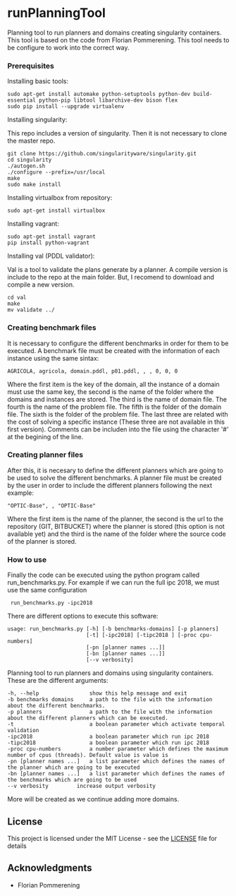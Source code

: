 # runPlanningTool

Planning tool to run planners and domains creating singularity containers. This tool is based on the code from Florian Pommerening. This tool needs to be configure to work into the correct way. 

### Prerequisites

Installing basic tools:

```
sudo apt-get install automake python-setuptools python-dev build-essential python-pip libtool libarchive-dev bison flex
sudo pip install --upgrade virtualenv 
```

Installing singularity:

This repo includes a version of singularity. Then it is not necessary to clone the master repo. 

```
git clone https://github.com/singularityware/singularity.git
cd singularity
./autogen.sh
./configure --prefix=/usr/local
make
sudo make install
```

Installing virtualbox from repository:

```
sudo apt-get install virtualbox
```

Installing vagrant:

```
sudo apt-get install vagrant
pip install python-vagrant
```

Installing val (PDDL validator):

Val is a tool to validate the plans generate by a planner. A compile version is include to the repo at the main folder. But, I recomend to download and compile a new version.

```
cd val
make
mv validate ../
```

### Creating benchmark files

It is necessary to configure the different benchmarks in order for them to be executed. A benchmark file must be created with the information of each instance using the same sintax:

```
AGRICOLA, agricola, domain.pddl, p01.pddl, , , 0, 0, 0

```

Where the first item is the key of the domain, all the instance of a domain must use the same key, the second is the name of the folder where the domains and instances are stored. The third is the name of domain file. The fourth is the name of the problem file. The fifth is the folder of the domain file. The sixth is the folder of the problem file. The last three are related with the cost of solving a specific instance (These three are not available in this first version). Comments can be includen into the file using the character '#' at the begining of the line.


### Creating planner files

After this, it is necesary to define the different planners which are going to be used to solve the different benchmarks. A planner file must be created by the user in order to include the different planners following the next example:

```
"OPTIC-Base", , "OPTIC-Base"
```

Where the first item is the name of the planner, the second is the url to the repository (GIT, BITBUCKET) where the planner is stored (this option is not available yet) and the third is the name of the folder where the source code of the planner is stored.


### How to use

Finally the code can be executed using the python program called run_benchmarks.py. For example if we can run the full ipc 2018, we must use the same configuration

```
 run_benchmarks.py -ipc2018
```

There are different options to execute this software:

```
usage: run_benchmarks.py [-h] [-b benchmarks-domains] [-p planners]
                         [-t] [-ipc2018] [-tipc2018 ] [-proc cpu-numbers]
                         [-pn [planner names ...]]
                         [-bn [planner names ...]]
                         [--v verbosity]
```

Planning tool to run planners and domains using singularity containers. These are the different arguments:
```
-h, --help                show this help message and exit
-b benchmarks domains     a path to the file with the information about the different benchmarks.
-p planners               a path to the file with the information about the different planners which can be executed.
-t                        a boolean parameter which activate temporal validation
-ipc2018                  a boolean parameter which run ipc 2018
-tipc2018                 a boolean parameter which run ipc 2018
-proc cpu-numbers         a number parameter which defines the maximum number of cpus (threads). Default value is value is
-pn [planner names ...]   a list parameter which defines the names of the planner which are going to be executed
-bn [planner names ...]   a list parameter which defines the names of the benchmarks which are going to be used
--v verbosity         increase output verbosity
```

More will be created as we continue adding more domains.
## License

This project is licensed under the MIT License - see the [LICENSE](LICENSE) file for details

## Acknowledgments
* Florian Pommerening
